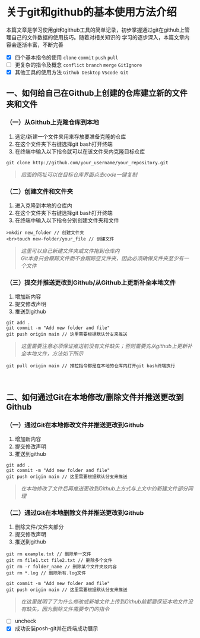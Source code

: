 # 关于git和github的基本使用方法介绍
本篇文章是学习使用git和github工具的简单记录，初步掌握通过git在github上管理自己的文件数据的使用技巧。随着对相关知识的
学习的逐步深入，本篇文章内容会逐渐丰富，不断完善
- [x] 四个基本指令的使用 `clone` `commit` `push` `pull`
- [ ] 更复杂的指令及概念 `conflict` `branch` `merge` `GitIgnore`
- [x] 其他工具的使用方法 `Github Desktop` `VScode Git`
## 一、如何给自己在Github上创建的仓库建立新的文件夹和文件

### （一）从Github上克隆仓库到本地
1. 选定/新建一个文件夹用来存放要准备克隆的仓库
2. 在这个文件夹下右键选择git bash打开终端
3. 在终端中输入以下指令就可以在该文件夹内克隆目标仓库
```
git clone http://github.com/your_username/your_repository.git
```
>*后面的网址可以在目标仓库界面点击code一键复制*

### （二）创建文件和文件夹
1. 进入克隆到本地的仓库内
2. 在这个文件夹下右键选择git bash打开终端
3. 在终端中输入以下指令分别创建文件夹和文件
```
>mkdir new_folder // 创建文件夹
<br>touch new-folder/your_file // 创建文件
```
>*这里可以自己新建文件夹或文件拖到仓库内*
<br>*Git本身只会跟踪文件而不会跟踪空文件夹，因此必须确保文件夹至少有一个文件*

### （三）提交并推送更改到Github/从Github上更新补全本地文件
1. 增加新内容
2. 提交修改声明
3. 推送到github
```
git add .
git commit -m "Add new folder and file"
git push origin main // 这里需要根据默认分支来推送
```
>*这里需要注意必须保证推送前没有文件缺失；否则需要先从github上更新补全本地文件，方法如下所示*
```
git pull origin main // 推拉指令都是在本地的仓库内打开git bash终端执行
```
<br>

## 二、如何通过Git在本地修改/删除文件并推送更改到Github

### （一）通过Git在本地修改文件并推送更改到Github
1. 增加新内容
2. 提交修改声明
3. 推送到github
```
git add .
git commit -m "Add new folder and file"
git push origin main // 这里需要根据默认分支来推送
```
>*在本地修改了文件后再推送更改到Github上方式与上文中的新建文件部分同理*

### （二）通过Git在本地删除文件并推送更改到Github
1. 删除文件/文件夹部分
2. 提交修改声明
3. 推送到github
```
git rm example.txt // 删除单一文件
git rm file1.txt file2.txt // 删除多个文件
git rm -r folder_name // 删除某个文件夹及内容
git rm *.log // 删除所有.log文件

git commit -m "Add new folder and file"
git push origin main // 这里需要根据默认分支来推送
```
>*在这里就明了了为什么修改或新增文件上传到Github前都要保证本地文件没有缺失，因为删除文件需要专门的指令*

- [ ] uncheck
- [x] 成功安装posh-git并在终端成功展示
